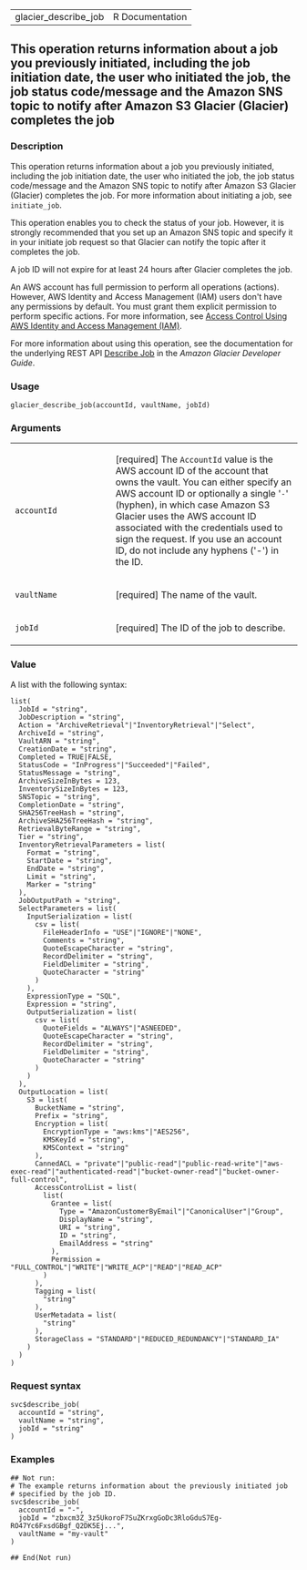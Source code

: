 <table style="width: 100%;">
<tbody>
<tr class="odd">
<td>glacier_describe_job</td>
<td style="text-align: right;">R Documentation</td>
</tr>
</tbody>
</table>

## This operation returns information about a job you previously initiated, including the job initiation date, the user who initiated the job, the job status code/message and the Amazon SNS topic to notify after Amazon S3 Glacier (Glacier) completes the job

### Description

This operation returns information about a job you previously initiated,
including the job initiation date, the user who initiated the job, the
job status code/message and the Amazon SNS topic to notify after Amazon
S3 Glacier (Glacier) completes the job. For more information about
initiating a job, see `initiate_job`.

This operation enables you to check the status of your job. However, it
is strongly recommended that you set up an Amazon SNS topic and specify
it in your initiate job request so that Glacier can notify the topic
after it completes the job.

A job ID will not expire for at least 24 hours after Glacier completes
the job.

An AWS account has full permission to perform all operations (actions).
However, AWS Identity and Access Management (IAM) users don't have any
permissions by default. You must grant them explicit permission to
perform specific actions. For more information, see [Access Control
Using AWS Identity and Access Management
(IAM)](https://docs.aws.amazon.com/amazonglacier/latest/dev/security-iam.html).

For more information about using this operation, see the documentation
for the underlying REST API [Describe
Job](https://docs.aws.amazon.com/amazonglacier/latest/dev/api-describe-job-get.html)
in the *Amazon Glacier Developer Guide*.

### Usage

    glacier_describe_job(accountId, vaultName, jobId)

### Arguments

<table>
<colgroup>
<col style="width: 35%" />
<col style="width: 65%" />
</colgroup>
<tbody>
<tr class="odd">
<td><code id="glacier_describe_job_:_accountId">accountId</code></td>
<td><p>[required] The <code>AccountId</code> value is the AWS account ID
of the account that owns the vault. You can either specify an AWS
account ID or optionally a single '<code>-</code>' (hyphen), in which
case Amazon S3 Glacier uses the AWS account ID associated with the
credentials used to sign the request. If you use an account ID, do not
include any hyphens ('-') in the ID.</p></td>
</tr>
<tr class="even">
<td><code id="glacier_describe_job_:_vaultName">vaultName</code></td>
<td><p>[required] The name of the vault.</p></td>
</tr>
<tr class="odd">
<td><code id="glacier_describe_job_:_jobId">jobId</code></td>
<td><p>[required] The ID of the job to describe.</p></td>
</tr>
</tbody>
</table>

### Value

A list with the following syntax:

    list(
      JobId = "string",
      JobDescription = "string",
      Action = "ArchiveRetrieval"|"InventoryRetrieval"|"Select",
      ArchiveId = "string",
      VaultARN = "string",
      CreationDate = "string",
      Completed = TRUE|FALSE,
      StatusCode = "InProgress"|"Succeeded"|"Failed",
      StatusMessage = "string",
      ArchiveSizeInBytes = 123,
      InventorySizeInBytes = 123,
      SNSTopic = "string",
      CompletionDate = "string",
      SHA256TreeHash = "string",
      ArchiveSHA256TreeHash = "string",
      RetrievalByteRange = "string",
      Tier = "string",
      InventoryRetrievalParameters = list(
        Format = "string",
        StartDate = "string",
        EndDate = "string",
        Limit = "string",
        Marker = "string"
      ),
      JobOutputPath = "string",
      SelectParameters = list(
        InputSerialization = list(
          csv = list(
            FileHeaderInfo = "USE"|"IGNORE"|"NONE",
            Comments = "string",
            QuoteEscapeCharacter = "string",
            RecordDelimiter = "string",
            FieldDelimiter = "string",
            QuoteCharacter = "string"
          )
        ),
        ExpressionType = "SQL",
        Expression = "string",
        OutputSerialization = list(
          csv = list(
            QuoteFields = "ALWAYS"|"ASNEEDED",
            QuoteEscapeCharacter = "string",
            RecordDelimiter = "string",
            FieldDelimiter = "string",
            QuoteCharacter = "string"
          )
        )
      ),
      OutputLocation = list(
        S3 = list(
          BucketName = "string",
          Prefix = "string",
          Encryption = list(
            EncryptionType = "aws:kms"|"AES256",
            KMSKeyId = "string",
            KMSContext = "string"
          ),
          CannedACL = "private"|"public-read"|"public-read-write"|"aws-exec-read"|"authenticated-read"|"bucket-owner-read"|"bucket-owner-full-control",
          AccessControlList = list(
            list(
              Grantee = list(
                Type = "AmazonCustomerByEmail"|"CanonicalUser"|"Group",
                DisplayName = "string",
                URI = "string",
                ID = "string",
                EmailAddress = "string"
              ),
              Permission = "FULL_CONTROL"|"WRITE"|"WRITE_ACP"|"READ"|"READ_ACP"
            )
          ),
          Tagging = list(
            "string"
          ),
          UserMetadata = list(
            "string"
          ),
          StorageClass = "STANDARD"|"REDUCED_REDUNDANCY"|"STANDARD_IA"
        )
      )
    )

### Request syntax

    svc$describe_job(
      accountId = "string",
      vaultName = "string",
      jobId = "string"
    )

### Examples

    ## Not run: 
    # The example returns information about the previously initiated job
    # specified by the job ID.
    svc$describe_job(
      accountId = "-",
      jobId = "zbxcm3Z_3z5UkoroF7SuZKrxgGoDc3RloGduS7Eg-RO47Yc6FxsdGBgf_Q2DK5Ej...",
      vaultName = "my-vault"
    )

    ## End(Not run)
